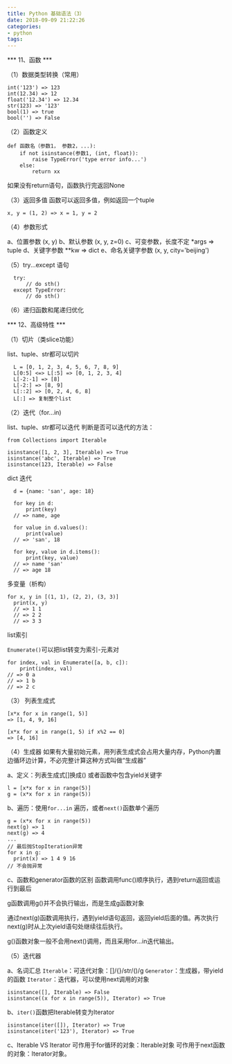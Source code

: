 ```yaml
---
title: Python 基础语法（3）
date: 2018-09-09 21:22:26
categories:
- python
tags:
---
```


*** 11、函数 ***

（1）数据类型转换（常用）
  ```
  int('123') => 123
  int(12.34) => 12
  float('12.34') => 12.34
  str(123) => '123'
  bool(1) => true
  bool('') => False
  ```
（2）函数定义

  ```
  def 函数名（参数1， 参数2，...):
      if not isinstance(参数1, (int, float)):
          raise TypeError('type error info...')
      else:
          return xx
  ```
  如果没有return语句，函数执行完返回None

（3）返回多值
  函数可以返回多值，例如返回一个tuple
  ```
  x, y = (1, 2) => x = 1, y = 2
  ```
<!--more-->
（4）参数形式

  a、位置参数 (x, y)
  b、默认参数 (x, y, z=0)
  c、可变参数，长度不定 \*args => tuple
  d、关键字参数 \*\*kw => dict
  e、命名关键字参数 (x, y, city='beijing')

（5）try...except 语句

  ```
    try:
        // do sth()
    except TypeError:
        // do sth()
  ```

（6）递归函数和尾递归优化

*** 12、高级特性 ***

（1）切片（类slice功能）

list、tuple、str都可以切片
```
  L = [0, 1, 2, 3, 4, 5, 6, 7, 8, 9]
  L[0:5] <=> L[:5] => [0, 1, 2, 3, 4]
  L[-2:-1] => [8]
  L[-2:] => [8, 9]
  L[::2] => [0, 2, 4, 6, 8]
  L[:] => 复制整个list
```
（2）迭代（for...in)

list、tuple、str都可以迭代
判断是否可以迭代的方法：
```
from Collections import Iterable

isinstance([1, 2, 3], Iterable) => True
isinstance('abc', Iterable) => True
isinstance(123, Iterable) => False
```

dict 迭代
```
  d = {name: 'san', age: 18}

  for key in d:
      print(key)
  // => name, age

  for value in d.values():
      print(value)
  // => 'san', 18

  for key, value in d.items():
      print(key, value)
  // => name 'san'
  // => age 18
```

多变量（析构）
```
for x, y in [(1, 1), (2, 2), (3, 3)]
  print(x, y)
  // => 1 1
  // => 2 2
  // => 3 3
```

list索引

`Enumerate()`可以把list转变为索引-元素对
```
for index, val in Enumerate([a, b, c]):
    print(index, val)
// => 0 a
// => 1 b
// => 2 c
```
（3） 列表生成式
```
[x*x for x in range(1, 5)]
=> [1, 4, 9, 16]

[x*x for x in range(1, 5) if x%2 == 0]
=> [4, 16]
```

（4）生成器
如果有大量初始元素，用列表生成式会占用大量内存，Python内置边循环边计算，不必完整计算这种方式叫做“生成器”

a、定义：列表生成式[]换成() 或者函数中包含yield关键字
```
l = [x*x for x in range(5)]
g = (x*x for x in range(5))
```

b、遍历：使用`for...in` 遍历，或者`next()`函数单个遍历
```
g = (x*x for x in range(5))
next(g) => 1
next(g) => 4
...
// 最后抛StopIteration异常
for x in g:
  print(x) => 1 4 9 16
// 不会抛异常
```
c、函数和generator函数的区别
函数调用func()顺序执行，遇到return返回或运行到最后

g函数调用g()并不会执行输出，而是生成g函数对象

通过next(g)函数调用执行，遇到yield语句返回，返回yield后面的值。再次执行next(g)时从上次yield语句处继续往后执行。

g()函数对象一般不会用next()调用，而且采用for...in迭代输出。

（5）迭代器

a、名词汇总
`Iterable`：可迭代对象：[]/{}/str/()/g
`Generator`：生成器，带yield的函数
`Iterator`：迭代器，可以使用next调用的对象
```
isinstance([], Iterable) => False
isinstance((x for x in range(5)), Iterator) => True
```
b、`iter()`函数把Iterable转变为Iterator
```
isinstance(iter([]), Iterator) => True
isinstance(iter('123'), Iterator) => True
```
c、Iterable VS Iterator
可作用于for循环的对象：Iterable对象
可作用于next函数的对象：Iterator对象。
